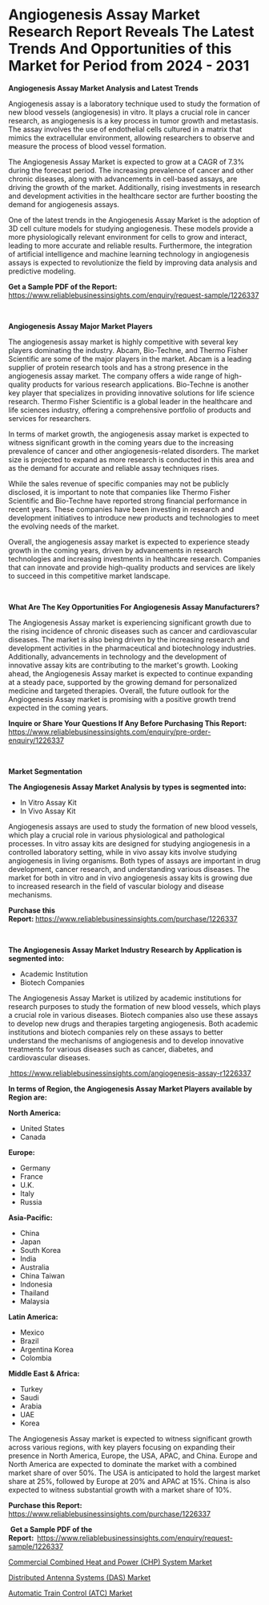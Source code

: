 <p><h1>Angiogenesis Assay Market Research Report Reveals The Latest Trends And Opportunities of this Market for Period from 2024 - 2031</h1></p><p><strong>Angiogenesis Assay Market Analysis and Latest Trends</strong></p>
<p><p>Angiogenesis assay is a laboratory technique used to study the formation of new blood vessels (angiogenesis) in vitro. It plays a crucial role in cancer research, as angiogenesis is a key process in tumor growth and metastasis. The assay involves the use of endothelial cells cultured in a matrix that mimics the extracellular environment, allowing researchers to observe and measure the process of blood vessel formation.</p><p>The Angiogenesis Assay Market is expected to grow at a CAGR of 7.3% during the forecast period. The increasing prevalence of cancer and other chronic diseases, along with advancements in cell-based assays, are driving the growth of the market. Additionally, rising investments in research and development activities in the healthcare sector are further boosting the demand for angiogenesis assays.</p><p>One of the latest trends in the Angiogenesis Assay Market is the adoption of 3D cell culture models for studying angiogenesis. These models provide a more physiologically relevant environment for cells to grow and interact, leading to more accurate and reliable results. Furthermore, the integration of artificial intelligence and machine learning technology in angiogenesis assays is expected to revolutionize the field by improving data analysis and predictive modeling.</p></p>
<p><strong>Get a Sample PDF of the Report:&nbsp;</strong> <a href="https://www.reliablebusinessinsights.com/enquiry/request-sample/1226337">https://www.reliablebusinessinsights.com/enquiry/request-sample/1226337</a></p>
<p>&nbsp;</p>
<p><strong>Angiogenesis Assay Major Market Players</strong></p>
<p><p>The angiogenesis assay market is highly competitive with several key players dominating the industry. Abcam, Bio-Techne, and Thermo Fisher Scientific are some of the major players in the market. Abcam is a leading supplier of protein research tools and has a strong presence in the angiogenesis assay market. The company offers a wide range of high-quality products for various research applications. Bio-Techne is another key player that specializes in providing innovative solutions for life science research. Thermo Fisher Scientific is a global leader in the healthcare and life sciences industry, offering a comprehensive portfolio of products and services for researchers.</p><p>In terms of market growth, the angiogenesis assay market is expected to witness significant growth in the coming years due to the increasing prevalence of cancer and other angiogenesis-related disorders. The market size is projected to expand as more research is conducted in this area and as the demand for accurate and reliable assay techniques rises.</p><p>While the sales revenue of specific companies may not be publicly disclosed, it is important to note that companies like Thermo Fisher Scientific and Bio-Techne have reported strong financial performance in recent years. These companies have been investing in research and development initiatives to introduce new products and technologies to meet the evolving needs of the market.</p><p>Overall, the angiogenesis assay market is expected to experience steady growth in the coming years, driven by advancements in research technologies and increasing investments in healthcare research. Companies that can innovate and provide high-quality products and services are likely to succeed in this competitive market landscape.</p></p>
<p>&nbsp;</p>
<p><strong>What Are The Key Opportunities For Angiogenesis Assay Manufacturers?</strong></p>
<p><p>The Angiogenesis Assay market is experiencing significant growth due to the rising incidence of chronic diseases such as cancer and cardiovascular diseases. The market is also being driven by the increasing research and development activities in the pharmaceutical and biotechnology industries. Additionally, advancements in technology and the development of innovative assay kits are contributing to the market's growth. Looking ahead, the Angiogenesis Assay market is expected to continue expanding at a steady pace, supported by the growing demand for personalized medicine and targeted therapies. Overall, the future outlook for the Angiogenesis Assay market is promising with a positive growth trend expected in the coming years.</p></p>
<p><strong>Inquire or Share Your Questions If Any Before Purchasing This Report:</strong> <a href="https://www.reliablebusinessinsights.com/enquiry/pre-order-enquiry/1226337">https://www.reliablebusinessinsights.com/enquiry/pre-order-enquiry/1226337</a></p>
<p>&nbsp;</p>
<p><strong>Market Segmentation</strong></p>
<p><strong>The Angiogenesis Assay Market Analysis by types is segmented into:</strong></p>
<p><ul><li>In Vitro Assay Kit</li><li>In Vivo Assay Kit</li></ul></p>
<p><p>Angiogenesis assays are used to study the formation of new blood vessels, which play a crucial role in various physiological and pathological processes. In vitro assay kits are designed for studying angiogenesis in a controlled laboratory setting, while in vivo assay kits involve studying angiogenesis in living organisms. Both types of assays are important in drug development, cancer research, and understanding various diseases. The market for both in vitro and in vivo angiogenesis assay kits is growing due to increased research in the field of vascular biology and disease mechanisms.</p></p>
<p><strong>Purchase this Report:&nbsp;</strong><a href="https://www.reliablebusinessinsights.com/purchase/1226337">https://www.reliablebusinessinsights.com/purchase/1226337</a></p>
<p>&nbsp;</p>
<p><strong>The Angiogenesis Assay Market Industry Research by Application is segmented into:</strong></p>
<p><ul><li>Academic Institution</li><li>Biotech Companies</li></ul></p>
<p><p>The Angiogenesis Assay Market is utilized by academic institutions for research purposes to study the formation of new blood vessels, which plays a crucial role in various diseases. Biotech companies also use these assays to develop new drugs and therapies targeting angiogenesis. Both academic institutions and biotech companies rely on these assays to better understand the mechanisms of angiogenesis and to develop innovative treatments for various diseases such as cancer, diabetes, and cardiovascular diseases.</p></p>
<p><a href="https://www.reliablebusinessinsights.com/angiogenesis-assay-r1226337">&nbsp;https://www.reliablebusinessinsights.com/angiogenesis-assay-r1226337</a></p>
<p><strong>In terms of Region, the Angiogenesis Assay Market Players available by Region are:</strong></p>
<p>
    <p> <strong> North America: </strong>
        <ul>
            <li>United States</li>
            <li>Canada</li>
        </ul>
        </p> 
    <p> <strong> Europe: </strong>
        <ul>
            <li>Germany</li>
            <li>France</li>
            <li>U.K.</li>
            <li>Italy</li>
            <li>Russia</li>
        </ul>
        </p> 
    <p> <strong> Asia-Pacific: </strong>
        <ul>
            <li>China</li>
            <li>Japan</li>
            <li>South Korea</li>
            <li>India</li>
            <li>Australia</li>
            <li>China Taiwan</li>
            <li>Indonesia</li>
            <li>Thailand</li>
            <li>Malaysia</li>
        </ul>
        </p> 
    <p> <strong> Latin America: </strong>
        <ul>
            <li>Mexico</li>
            <li>Brazil</li>
            <li>Argentina Korea</li>
            <li>Colombia</li>
        </ul>
        </p> 
    <p> <strong> Middle East & Africa: </strong>
        <ul>
            <li>Turkey</li>
            <li>Saudi</li>
            <li>Arabia</li>
            <li>UAE</li>
            <li>Korea</li>
        </ul>
    </p>
    </p>
<p><p>The Angiogenesis Assay market is expected to witness significant growth across various regions, with key players focusing on expanding their presence in North America, Europe, the USA, APAC, and China. Europe and North America are expected to dominate the market with a combined market share of over 50%. The USA is anticipated to hold the largest market share at 25%, followed by Europe at 20% and APAC at 15%. China is also expected to witness substantial growth with a market share of 10%.</p></p>
<p><strong>Purchase this Report: </strong><a href="https://www.reliablebusinessinsights.com/purchase/1226337">https://www.reliablebusinessinsights.com/purchase/1226337</a></p>
<p>&nbsp;<strong>Get a Sample PDF of the Report:&nbsp;&nbsp;</strong><a href="https://www.reliablebusinessinsights.com/enquiry/request-sample/1226337">https://www.reliablebusinessinsights.com/enquiry/request-sample/1226337</a></p>
<p><strong></strong></p>
<p><p><a href="https://github.com/Chiragrp22/Market-Research-Report-List-5/blob/main/commercial-combined-heat-and-power-chp-system-market.md">Commercial Combined Heat and Power (CHP) System Market</a></p><p><a href="https://github.com/nandosuryapratama/Market-Research-Report-List-1/blob/main/distributed-antenna-systems-das-market.md">Distributed Antenna Systems (DAS) Market</a></p><p><a href="https://github.com/derrinmiltonellis35gcl/Market-Research-Report-List-3/blob/main/automatic-train-control-atc-market.md">Automatic Train Control (ATC) Market</a></p></p>